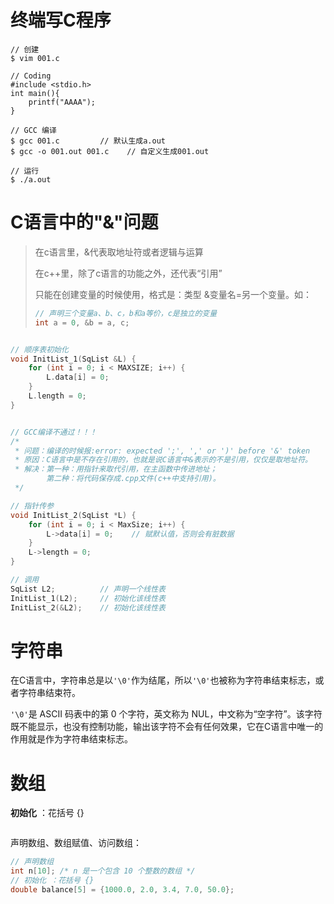 # 终端写C程序

```shell
// 创建
$ vim 001.c

// Coding
#include <stdio.h>
int main(){
	printf("AAAA");
}

// GCC 编译
$ gcc 001.c         // 默认生成a.out
$ gcc -o 001.out 001.c    // 自定义生成001.out

// 运行
$ ./a.out
```



# C语言中的"&"问题

> 在c语言里，&代表取地址符或者逻辑与运算
>
> 在c++里，除了c语言的功能之外，还代表“引用”
>
> 只能在创建变量的时候使用，格式是：类型 &变量名=另一个变量。如：
>
> ```c
> // 声明三个变量a、b、c，b和a等价，c是独立的变量
> int a = 0, &b = a, c;
> ```

```c

// 顺序表初始化
void InitList_1(SqList &L) {
    for (int i = 0; i < MAXSIZE; i++) {
        L.data[i] = 0;
    }
    L.length = 0;
}


// GCC编译不通过！！！
/*
 * 问题：编译的时候报:error: expected ';', ',' or ')' before '&' token
 * 原因：C语言中是不存在引用的，也就是说C语言中&表示的不是引用，仅仅是取地址符。
 * 解决：第一种：用指针来取代引用，在主函数中传进地址；
	 	第二种：将代码保存成.cpp文件(c++中支持引用)。
 */

// 指针传参
void InitList_2(SqList *L) {
    for (int i = 0; i < MaxSize; i++) {
        L->data[i] = 0;    // 赋默认值，否则会有脏数据
    }
    L->length = 0;
}

// 调用
SqList L2;          // 声明一个线性表
InitList_1(L2);     // 初始化该线性表
InitList_2(&L2);  	// 初始化该线性表
```





# 字符串

在C语言中，字符串总是以`'\0'`作为结尾，所以`'\0'`也被称为字符串结束标志，或者字符串结束符。

`'\0'`是 ASCII 码表中的第 0 个字符，英文称为 NUL，中文称为“空字符”。该字符既不能显示，也没有控制功能，输出该字符不会有任何效果，它在C语言中唯一的作用就是作为字符串结束标志。





# 数组

**初始化** ：花括号 {}

```C


```

声明数组、数组赋值、访问数组：



```C
// 声明数组
int n[10]; /* n 是一个包含 10 个整数的数组 */
// 初始化 ：花括号 {}
double balance[5] = {1000.0, 2.0, 3.4, 7.0, 50.0};
```

